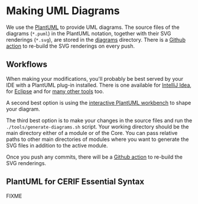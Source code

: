 # Making UML Diagrams

We use the [PlantUML](https://plantuml.com/) to provide UML diagrams.
The source files of the diagrams (`*.puml`) in the PlantUML notation, together with their SVG renderings (`*.svg`), 
are stored in the [diagrams](../diagrams/) directory. 
There is a [Github action](../.github/workflows/plantuml.yml) to re-build the SVG renderings on every push.

## Workflows

When making your modifications, you'll probably be best served by your IDE with a PlantUML plug-in installed.
There is one available for [IntelliJ Idea](https://plugins.jetbrains.com/plugin/7017-plantuml-integration), 
for [Eclipse](https://hallvard.github.io/plantuml/) and for [many other tools](https://plantuml.com/sitemap-plugins) too.

A second best option is using the [interactive PlantUML workbench](http://www.plantuml.com/plantuml/uml/) to shape your diagram.

The third best option is to make your changes in the source files and run the `./tools/generate-diagrams.sh` script. 
Your working directory should be the main directory either of a module or of the Core.
You can pass relative paths to other main directories of modules where you want to generate the SVG files in addition to the active module.

Once you push any commits, there will be a [Github action](../.github/workflows/plantuml.yml) to re-build the SVG renderings.

## PlantUML for CERIF Essential Syntax

FIXME

